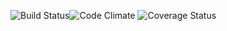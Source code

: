 ![Build Status](https://codeship.com/projects/103825/status?branch=master)![Code Climate](https://codeclimate.com/github/davidrf/example_badges.png) ![Coverage Status](https://coveralls.io/repos/davidrf/example_badges/badge.png)

